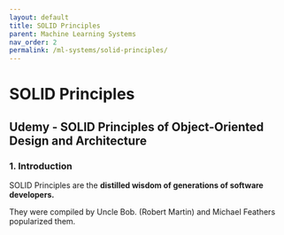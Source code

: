 ```yaml
---
layout: default
title: SOLID Principles
parent: Machine Learning Systems
nav_order: 2
permalink: /ml-systems/solid-principles/
---
```


# SOLID Principles

## Udemy - SOLID Principles of Object-Oriented Design and Architecture

### 1. Introduction

SOLID Principles are the **distilled wisdom of generations of software developers.**

They were compiled by Uncle Bob. (Robert Martin) and Michael Feathers popularized them.

